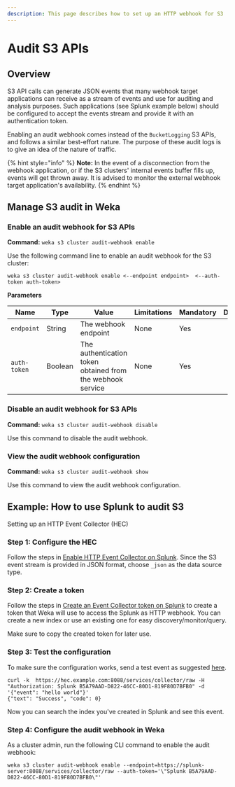 ```yaml
---
description: This page describes how to set up an HTTP webhook for S3  audit purposes.
---
```


# Audit S3 APIs

## Overview

S3 API calls can generate JSON events that many webhook target applications can receive as a stream of events and use for auditing and analysis purposes. Such applications (see Splunk example below) should be configured to accept the events stream and provide it with an authentication token.&#x20;

Enabling an audit webhook comes instead of the `BucketLogging` S3 APIs, and follows a similar best-effort nature. The purpose of these audit logs is to give an idea of the nature of traffic.

{% hint style="info" %}
**Note:** In the event of a disconnection from the webhook application, or if the S3 clusters' internal events buffer fills up, events will get thrown away. It is advised to monitor the external webhook target application's availability.
{% endhint %}

## Manage S3 audit in Weka

### Enable an audit webhook for S3 APIs

**Command:** `weka s3 cluster audit-webhook enable`

Use the following command line to enable an audit webhook for the S3 cluster:

`weka s3 cluster audit-webhook enable <--endpoint endpoint>  <--auth-token auth-token>`

**Parameters**

| **Name**     | **Type** | **Value**                                                  | **Limitations** | **Mandatory** | **Default** |
| ------------ | -------- | ---------------------------------------------------------- | --------------- | ------------- | ----------- |
| `endpoint`   | String   | The webhook endpoint                                       | None            | Yes           |             |
| `auth-token` | Boolean  | The authentication token obtained from the webhook service | None            | Yes           |             |

### Disable an audit webhook for S3 APIs

**Command:** `weka s3 cluster audit-webhook disable`

Use this command to disable the audit webhook.

### View the audit webhook configuration

**Command:** `weka s3 cluster audit-webhook show`

Use this command to view the audit webhook configuration.

## Example: How to use Splunk to audit S3

Setting up an HTTP Event Collector (HEC)

### Step 1: Configure the HEC

Follow the steps in [Enable HTTP Event Collector on Splunk](https://docs.splunk.com/Documentation/Splunk/8.0.3/Data/UsetheHTTPEventCollector#Enable\_HTTP\_Event\_Collector\_on\_Splunk\_Enterprise). Since the S3 event stream is provided in JSON  format, choose `_json` as the data source type.

### Step 2: Create a token

Follow the steps in [Create an Event Collector token on Splunk](https://docs.splunk.com/Documentation/Splunk/8.0.3/Data/UsetheHTTPEventCollector#Create\_an\_Event\_Collector\_token\_on\_Splunk\_Enterprise) to create a token that Weka will use to access the Splunk as HTTP webhook. You can create a new index or use an existing one for easy discovery/monitor/query.&#x20;

Make sure to copy the created token for later use.

### Step 3: Test the configuration

To make sure the configuration works, send a test event as suggested [here](https://docs.splunk.com/Documentation/Splunk/8.0.3/Data/UsetheHTTPEventCollector#JSON\_request\_and\_response).

```
curl -k  https://hec.example.com:8088/services/collector/raw -H "Authorization: Splunk B5A79AAD-D822-46CC-80D1-819F80D7BFB0" -d '{"event": "hello world"}'
{"text": "Success", "code": 0}
```

Now you can search the index you've created in Splunk and see this event.

### Step 4: Configure the audit webhook in Weka

As a cluster admin, run the following CLI command to enable the audit webhook:

```
weka s3 cluster audit-webhook enable --endpoint=https://splunk-server:8088/services/collector/raw --auth-token='\"Splunk B5A79AAD-D822-46CC-80D1-819F80D7BFB0\"'
```

